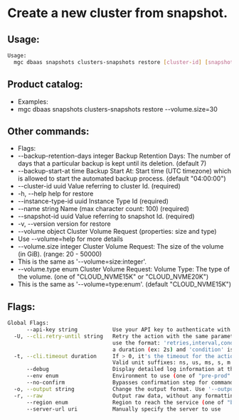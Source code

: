 # Create a new cluster from snapshot.

## Usage:
```bash
Usage:
  mgc dbaas snapshots clusters-snapshots restore [cluster-id] [snapshot-id] [flags]
```

## Product catalog:
- Examples:
- mgc dbaas snapshots clusters-snapshots restore --volume.size=30

## Other commands:
- Flags:
- --backup-retention-days integer   Backup Retention Days: The number of days that a particular backup is kept until its deletion. (default 7)
- --backup-start-at time            Backup Start At: Start time (UTC timezone) which is allowed to start the automated backup process. (default "04:00:00")
- --cluster-id uuid                 Value referring to cluster Id. (required)
- -h, --help                            help for restore
- --instance-type-id uuid           Instance Type Id (required)
- --name string                     Name (max character count: 100) (required)
- --snapshot-id uuid                Value referring to snapshot Id. (required)
- -v, --version                         version for restore
- --volume object                   Cluster Volume Request (properties: size and type)
- Use --volume=help for more details
- --volume.size integer             Cluster Volume Request: The size of the volume (in GiB). (range: 20 - 50000)
- This is the same as '--volume=size:integer'.
- --volume.type enum                Cluster Volume Request: Volume Type: The type of the volume. (one of "CLOUD_NVME15K" or "CLOUD_NVME20K")
- This is the same as '--volume=type:enum'. (default "CLOUD_NVME15K")

## Flags:
```bash
Global Flags:
      --api-key string           Use your API key to authenticate with the API
  -U, --cli.retry-until string   Retry the action with the same parameters until the given condition is met. The flag parameters
                                 use the format: 'retries,interval,condition', where 'retries' is a positive integer, 'interval' is
                                 a duration (ex: 2s) and 'condition' is a 'engine=value' pair such as "jsonpath=expression"
  -t, --cli.timeout duration     If > 0, it's the timeout for the action execution. It's specified as numbers and unit suffix.
                                 Valid unit suffixes: ns, us, ms, s, m and h. Examples: 300ms, 1m30s
      --debug                    Display detailed log information at the debug level
      --env enum                 Environment to use (one of "pre-prod" or "prod") (default "prod")
      --no-confirm               Bypasses confirmation step for commands that ask a confirmation from the user
  -o, --output string            Change the output format. Use '--output=help' to know more details.
  -r, --raw                      Output raw data, without any formatting or coloring
      --region enum              Region to reach the service (one of "br-mgl1", "br-ne1" or "br-se1") (default "br-se1")
      --server-url uri           Manually specify the server to use
```

